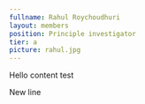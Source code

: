 ```yaml
---
fullname: Rahul Roychoudhuri
layout: members
position: Principle investigator
tier: a
picture: rahul.jpg
---
```


Hello content test

New line

